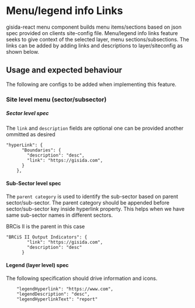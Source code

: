 # Menu/legend info Links
gisida-react menu component builds menu items/sections based on json spec provided on clients site-config file. Menu/legend info links feature seeks to give context of the selected layer, menu sections/subsections. The links can be added by adding links and descriptions to layer/siteconfig as shown below.    

## Usage and expected behaviour

The following are configs to be added when implementing this feature.

### Site level menu (sector/subsector)
##### Sector level spec
The `link` and `description` fields are optional one can be provided another ommitted as desired
```
"hyperLink": {
      "Boundaries": {
        "description": "desc",
        "link": "https://gisida.com",
      }
    },

```
#### Sub-Sector level spec
The `parent category` is used to identify the sub-sector based on parent sector/sub-sector. The parent category should be appended before sector/sub-sector key inside hyperlink property. This helps when we have same sub-sector names in different sectors.

BRCis II is the parent in this case
```
"BRCiS II Output Indicators": {
        "link": "https://gisida.com",
        "description": "desc"
      }
```
#### Legend (layer level) spec
The following specification should drive information and  icons.

```
    "legendHyperlink": "https://www.com",
    "legendDescription": "desc",
    "legendHyperlinkText": "report"
```